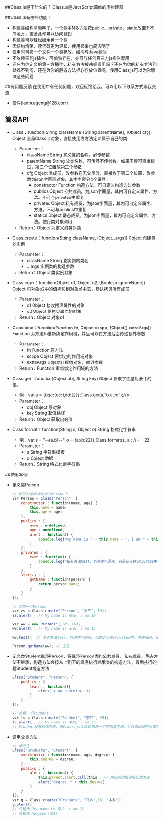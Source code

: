 ##Class.js是干什么的？
  Class.js是JavaScript简单的类构建器

##Class.js有哪些功能？

* 构建类结构清晰明了，一个类中N多方法按public、private、static放置于不同地方，但彼此却可以访问得到
* 构建类可以轻松继承另一个类
* 因结构清晰，读代码更为轻松，使用起来也简洁明了
* 使用时可按一个文件一个类存放，结构与Java类似
* 不依赖任何js插件，可单独存在，亦可与任何第三方js插件混用
* 还在为你定义的第三方插件，私有方法被违规调用吗？还在为你的私有方法到处找不到吗，还在为你的静态方法担心存放位置吗，使用Class.js可以为你解决这些问题

##有问题反馈
在使用中有任何问题，欢迎反馈给我，可以用以下联系方式跟我交流

* 邮件(lanhuageng@126.com)

## 简易API

* Class：function(String className, [String parentName], [Object cfg]) Object
    全局Class.js对象，直接使用改方法定义属于自己的类
    * Parameter：
        * className String 定义类的名称，必传参数
        * parentName String 父类名称，可传可不传参数。如果不传可直接跳过，第二个位置放第三个参数
        * cfg Object 类成员，改参数在无父类时，直接放于第二个位置，改参数为json字面量对象，其中主要分4个属性：
            * constructor Function 构造方法，可自定义构造方法参数
            * publics Object 公共成员，为json字面量，其内可自定义属性、方法。不可与privates中重复
            * privates Object 私有成员，为json字面量，其内可自定义属性、方法。不可与publics中重复
            * statics Object 静态成员，为json字面量，其内可自定义属性、方法。使用类对象调用
    * Return：Object 为定义的类对象

* Class.create：function(String className, [Object...args]) Object
    创建类的实例
    * Parameter：
        * className String 要实例的类名
        * ...args 实例类的构造参数
    * Return：Object 类实例对象

* Class.copy：function(Object o1, Object o2, [Boolean ignoreNone]) Object
    将对象o2中的值拷贝到对象o1中去，默认拷贝所有成员
    * Parameter：
        * o1 Object 接收拷贝属性的对象
        * o2 Object 要拷贝属性的对象
    * Return：Object 对象o1

* Class.bind：function(Function fn, Object scope, [Object[] extraArgs]) Function
    为方法fn重新绑定作用域，并且可以在方法后面传递额外参数
    * Parameter：
        * fn Function 原方法
        * scope Object 要绑定的作用域对象
        * extraArgs Object[] 数组对象，额外参数
    * Return：Function 重新绑定作用域的方法

* Class.get：function(Object obj, String key) Object
    获取字面量对象中的值。
    * 例：var a = {b:{c:{cc:1,dd:2}}};Class.get(a,"b.c.cc");//=1
    * Parameter：
        * obj Object 原对象
        * key String 取值路径
    * Return：Object 获取出的值

* Class.format：function(String s, Object o) String
    格式化字符串
    * 例：var s = "--{a.b}--", o = {a:{b:22}};Class.format(s, a); //= --22--
    * Parameter：
        * s String 字符串模板
        * o Object 数据
    * Return：String 格式化后字符串

##使用案例

* 定义类Person
    
    ```javascript
    // 返回对象直接存放在Person中
    var Person = Class("Person", {
        constructor : function(name, age) {
            this.name = name;
            this.age = age;
        },
        publics : {
            name : undefined,
            age : undefined,
            alert : function() {
                console.log("My name is " + this.name + ", i am " + this.age);
            }
        },
        privates : {
            test : function() {
                console.log("私有方法test，外边亦可调用。只是定义在privates中，方便编码、读码，层次分明");
            }
        },
        statics : {
            getName : function(person) {
                return person.name;
            }
        }
    });
    
    // 实例一个Person
    var zs = Class.create("Person", "张三", 19);
    zs.alert(); // My name is 张三, i am 19
    
    var ww = new Person("王五", 15);
    ww.alert(); // My name is 王五, i am 15
    
    ww.test(); // 私有方法test，外边亦可调用。只是定义在privates中，方便编码、读码，层次分明
    
    Person.getName(ww); // 王五
    ```
* 定义类Student继承Person，将继承Person类的公共成员、私有成员，静态方法不继承，构造方法会按从上到下的顺序执行继承类的构造方法，最后执行的是Student构造方法

    ```javascript
    Class("Student", "Person", {
        publics : {
            learn : function(){
                alert("I am learning.");
            }
        }
    });
    
    // 实例一个Student
    var ls = Class.create("Student", "李四", 25);
    ls.alert(); // My name is 李四, i am 25
    // Student没有构造方法，但Class.js会自动构建一个空构造方法，并且自动调用父类构造方法
    ```

* 调用父类方法
    
    ```javascript
    // 毕业生
    Class("Graduate", "Student", {
        constructor : function(name, age, degree) {
            this.degree = degree; 
        },
        publics : {
            alert : function() {
                this.parent.alert.call(this); // 用当前对象调用父类方法
                alert("degree：" + this.degree);
            }
        }
    });
    var g = Class.create("Graduate", "马六",18, "本科");
    g.alert(); 
    // 先输出：My name is 马六, i am 18
    // 再输出：degree：本科
    ```
